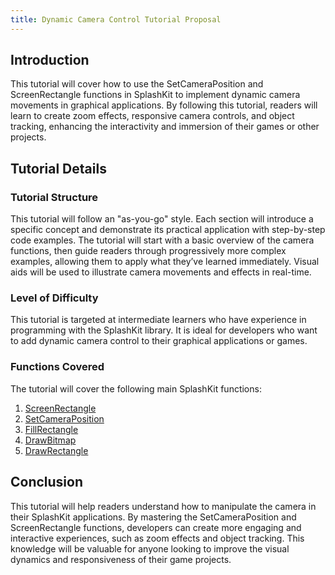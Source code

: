 ```yaml
---
title: Dynamic Camera Control Tutorial Proposal
---
```


## Introduction

This tutorial will cover how to use the SetCameraPosition and ScreenRectangle functions in SplashKit to implement dynamic camera movements in graphical applications. By following this tutorial, readers will learn to create zoom effects, responsive camera controls, and object tracking, enhancing the interactivity and immersion of their games or other projects.

## Tutorial Details

### Tutorial Structure

This tutorial will follow an "as-you-go" style. Each section will introduce a specific concept and demonstrate its practical application with step-by-step code examples. The tutorial will start with a basic overview of the camera functions, then guide readers through progressively more complex examples, allowing them to apply what they’ve learned immediately. Visual aids will be used to illustrate camera movements and effects in real-time.

### Level of Difficulty

This tutorial is targeted at intermediate learners who have experience in programming with the SplashKit library. It is ideal for developers who want to add dynamic camera control to their graphical applications or games.

### Functions Covered

The tutorial will cover the following main SplashKit functions:

1. [ScreenRectangle](https://splashkit.io/api/camera/#screen-rectangle)
2. [SetCameraPosition](https://splashkit.io/api/camera/#set-camera-position)
3. [FillRectangle](https://splashkit.io/api/graphics/#fill-rectangle)
4. [DrawBitmap](https://splashkit.io/api/graphics/#draw-bitmap)
5. [DrawRectangle](https://splashkit.io/api/graphics/#draw-rectangle)

## Conclusion

This tutorial will help readers understand how to manipulate the camera in their SplashKit applications. By mastering the SetCameraPosition and ScreenRectangle functions, developers can create more engaging and interactive experiences, such as zoom effects and object tracking. This knowledge will be valuable for anyone looking to improve the visual dynamics and responsiveness of their game projects.
